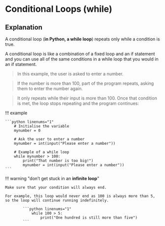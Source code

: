 # Conditional Loops (while)

## Explanation

A conditional loop (__in Python, a while loop__) repeats only while a condition is true. 

A conditional loop is like a combination of a fixed loop and an if statement and you can use all of the same conditions in a while loop that you would in an if statement.

> In this example, the user is asked to enter a number. 

> If the number is more than 100, part of the program repeats, asking them to enter the number again. 

> It only repeats while their input is more than 100. Once that condition is met, the loop stops repeating and the program continues:

!!! example

	```python linenums="1"
		# Initialise the variable
		mynumber = 0
		
		# Ask the user to enter a number
		mynumber = int(input("Please enter a number"))
		
		# Example of a while loop
		while mynumber > 100:
			print("That number is too big!")
			mynumber = int(input("Please enter a number"))
	```

!!! warning "don’t get stuck in an __infinite loop__"

	Make sure that your condition will always end.
	
	For example, this loop would never end as 100 is always more than 5, so the loop will continue running indefinitely.

			```python linenums="1"
				while 100 > 5:
					print("One hundred is still more than five")
			```

